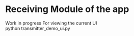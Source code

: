 # Receiving Module of the app
Work in progress
For viewing the current UI   
    python transmitter_demo_ui.py
  
